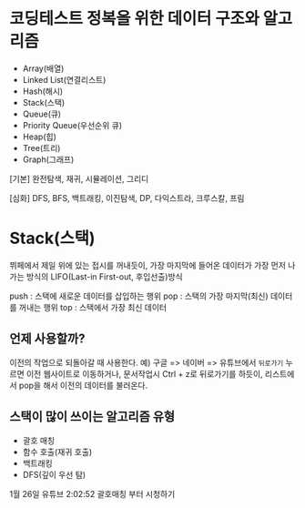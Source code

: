 # 코딩테스트 정복을 위한 데이터 구조와 알고리즘

- Array(배열)
- Linked List(연결리스트)
- Hash(해시)
- Stack(스택)
- Queue(큐)
- Priority Queue(우선순위 큐)
- Heap(힙)
- Tree(트리)
- Graph(그래프)

[기본]
완전탐색, 재귀, 시뮬레이션, 그리디

[심화]
DFS, BFS, 백트래킹, 이진탐색, DP, 다익스트라, 크루스칼, 프림

# Stack(스택)

뷔페에서 제일 위에 있는 접시를 꺼내듯이, 가장 마지막에 들어온 데이터가 가장 먼저 나가는 방식의 LIFO(Last-in First-out, 후입선출)방식

push : 스택에 새로운 데이터를 삽입하는 행위
pop : 스택의 가장 마지막(최신) 데이터를 꺼내는 행위
top : 스택에서 가장 최신 데이터

## 언제 사용할까?
이전의 작업으로 되돌아갈 때 사용한다.
예) 구글 => 네이버 => 유튜브에서 `뒤로가기` 누르면 이전 웹사이트로 이동하거나, 문서작업시 Ctrl + z로 뒤로가기를 하듯이, 리스트에서 pop을 해서 이전의 데이터를 불러온다.

## 스택이 많이 쓰이는 알고리즘 유형
- 괄호 매칭
- 함수 호출(재귀 호출)
- 백트래킹
- DFS(깊이 우선 탐)

1월 26일 유튜브 2:02:52 괄호매칭 부터 시청하기
